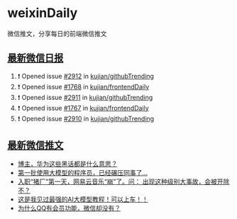 # weixinDaily
微信推文，分享每日的前端微信推文

## [最新微信日报](https://github.com/kujian/weixinDaily/issues)

<!--START_SECTION:activity-->
1. ❗ Opened issue [#2912](https://github.com/kujian/githubTrending/issues/2912) in [kujian/githubTrending](https://github.com/kujian/githubTrending)
2. ❗ Opened issue [#1768](https://github.com/kujian/frontendDaily/issues/1768) in [kujian/frontendDaily](https://github.com/kujian/frontendDaily)
3. ❗ Opened issue [#2911](https://github.com/kujian/githubTrending/issues/2911) in [kujian/githubTrending](https://github.com/kujian/githubTrending)
4. ❗ Opened issue [#1767](https://github.com/kujian/frontendDaily/issues/1767) in [kujian/frontendDaily](https://github.com/kujian/frontendDaily)
5. ❗ Opened issue [#2910](https://github.com/kujian/githubTrending/issues/2910) in [kujian/githubTrending](https://github.com/kujian/githubTrending)
<!--END_SECTION:activity-->


## [最新微信推文](https://weixin.qdkfweb.cn/)

<!-- BLOG-POST-LIST:START -->
- [博主，华为这些黑话都是什么意思？](https://weixin.qdkfweb.cn/53706.html)
- [第一批使用大模型的程序员，已经碾压同事了...](https://weixin.qdkfweb.cn/53722.html)
- [入职“猪厂”第一天，网易云音乐“崩”了。问： 出现这种级别大事故，会被开除不？](https://weixin.qdkfweb.cn/53702.html)
- [这是我见过最强的AI大模型教程！可以上车！！](https://weixin.qdkfweb.cn/53703.html)
- [为什么QQ有会员功能，微信却没有？](https://weixin.qdkfweb.cn/53683.html)
<!-- BLOG-POST-LIST:END -->